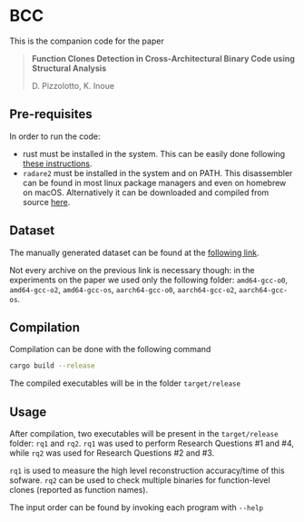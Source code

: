 # BCC

This is the companion code for the paper 
> **Function Clones Detection in Cross-Architectural Binary Code using Structural Analysis**
>
> D. Pizzolotto, K. Inoue
>

## Pre-requisites
In order to run the code:
- rust must be installed in the system. This can be easily done following [these instructions](https://www.rust-lang.org/tools/install).
- `radare2` must be installed in the system and on PATH. This disassembler can be found in most linux package managers and even on homebrew on macOS. Alternatively it can be downloaded and compiled from source [here](https://github.com/radareorg/radare2).

## Dataset
The manually generated dataset can be found at the 
[following link](https://zenodo.org/record/3865122#.X0XzttP7T_Q).

Not every archive on the previous link is necessary though: in the experiments on the paper we used only the following folder: `amd64-gcc-o0`, `amd64-gcc-o2`, `amd64-gcc-os`, `aarch64-gcc-o0`, `aarch64-gcc-o2`, `aarch64-gcc-os`.

## Compilation
Compilation can be done with the following command
```bash
cargo build --release
```
The compiled executables will be in the folder `target/release`

## Usage
After compilation, two executables will be present in the `target/release` folder: `rq1` and `rq2`.
`rq1` was used to perform Research Questions #1 and #4, while `rq2` was used for Research Questions #2 and #3.

`rq1` is used to measure the high level reconstruction accuracy/time of this sofware.
`rq2` can be used to check multiple binaries for function-level clones (reported as function names).

The input order can be found by invoking each program with `--help`


